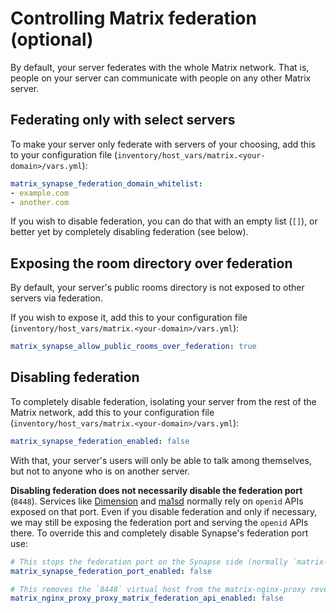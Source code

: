 # Controlling Matrix federation (optional)

By default, your server federates with the whole Matrix network.
That is, people on your server can communicate with people on any other Matrix server.


## Federating only with select servers

To make your server only federate with servers of your choosing, add this to your configuration file (`inventory/host_vars/matrix.<your-domain>/vars.yml`):

```yaml
matrix_synapse_federation_domain_whitelist:
- example.com
- another.com
```

If you wish to disable federation, you can do that with an empty list (`[]`), or better yet by completely disabling federation (see below).


## Exposing the room directory over federation

By default, your server's public rooms directory is not exposed to other servers via federation.

If you wish to expose it, add this to your configuration file (`inventory/host_vars/matrix.<your-domain>/vars.yml`):

```yaml
matrix_synapse_allow_public_rooms_over_federation: true
```


## Disabling federation

To completely disable federation, isolating your server from the rest of the Matrix network, add this to your configuration file (`inventory/host_vars/matrix.<your-domain>/vars.yml`):

```yaml
matrix_synapse_federation_enabled: false
```

With that, your server's users will only be able to talk among themselves, but not to anyone who is on another server.

**Disabling federation does not necessarily disable the federation port** (`8448`). Services like [Dimension](configuring-playbook-dimension.md) and [ma1sd](configuring-playbook-ma1sd.md) normally rely on `openid` APIs exposed on that port. Even if you disable federation and only if necessary, we may still be exposing the federation port and serving the `openid` APIs there. To override this and completely disable Synapse's federation port use:

```yaml
# This stops the federation port on the Synapse side (normally `matrix-synapse:8048` on the container network).
matrix_synapse_federation_port_enabled: false

# This removes the `8448` virtual host from the matrix-nginx-proxy reverse-proxy server.
matrix_nginx_proxy_proxy_matrix_federation_api_enabled: false
```
